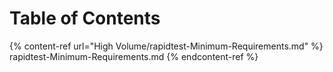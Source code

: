 # Table of Contents

{% content-ref url="High Volume/rapidtest-Minimum-Requirements.md" %}  rapidtest-Minimum-Requirements.md {% endcontent-ref %}
